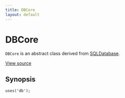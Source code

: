 ```yaml
---
title: DBCore
layout: default
---
```


# DBCore

<code>DBCore</code> is an abstract class derived from <a href="SQLDatabase">SQLDatabase</a>.

<a href="http://github.com/nexgenta/eregansu/blob/master/lib/db.php">View source</a>

## Synopsis

<pre><code>uses('db');
</code></pre>
